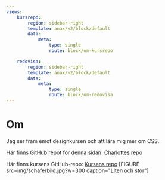 ```yaml
---
views:
    kursrepo:
        region: sidebar-right
        template: anax/v2/block/default
        data:
            meta:
                type: single
                route: block/om-kursrepo

    redovisa:
        region: sidebar-right
        template: anax/v2/block/default
        data:
            meta:
                type: single
                route: block/om-redovisa
---
```

Om
=========================

Jag ser fram emot designkursen och att lära mig mer om CSS.

Här finns GitHub repot för denna sidan: [Charlottes repo](https://github.com/ChalleStr/chsr19-design)

Här finns kursens GitHub-repo: [Kursens repo]()
[FIGURE src=img/schaferbild.jpg?w=300 caption="Liten och stor"]
